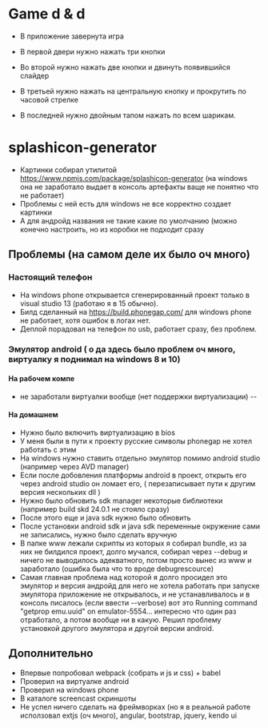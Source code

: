# Game d & d

- В приложение завернута игра

- В первой двери нужно нажать три кнопки
- Во второй нужно нажать две кнопки и двинуть появившийся слайдер
- В третьей нужно нажать на центральную кнопку и прокрутить по часовой стрелке
- В последней нужно двойным тапом нажать по всем шарикам.

# splashicon-generator
- Картинки собирал утилитой https://www.npmjs.com/package/splashicon-generator
(на windows она не заработало выдает в консоль артефакты ваще не понятно что не работает)
- Проблемы с ней есть для windows не все корректно создает картинки
- А для андройд названия не такие какие по умолчанию (можно конечно настроить, но из коробки не подходит сразу

## Проблемы (на самом деле их было оч много)

### Настоящий телефон

- На windows phone открывается сгенерированный проект только в visual studio 13 (работаю я в 15 обычно).
- Билд сделанный на https://build.phonegap.com/ для windows phone не работает, хотя ошибок в логах нет.
- Деплой порадовал на телефон по usb, работает сразу, без проблем.

### Эмулятор android ( о да здесь было проблем оч много, виртуалку я поднимал на windows 8 и 10)

#### На рабочем компе

-  не заработали виртуалки вообще (нет поддержки виртуализации)
--

#### На домашнем

- Нужно было включить виртуализацию в bios
- У меня были в пути к проекту русские символы phonegap не хотел работать с этим
- На windows нужно ставить отдельно эмулятор помимо android studio (например через AVD manager)
- Если после добовления платформы android в проект, открыть его через android studio он ломает его,
( перезаписывает пути к другим версия нескольких dll )
- Нужно было обновить sdk manager некоторые библиотеки (например build skd 24.0.1 не стояло сразу)
- После этого еще и java sdk нужно было обновить
- После установки android sdk и java sdk переменные окружение сами не записались, нужно было сделать вручную
- В папке www лежали скрипты из которых я собирал bundle, из за них не билдился проект, долго мучался, собирал через --debug
и ничего не выводилось адекватного, потом просто вынес из www и заработало (ошибка была что то вроде debugrescource)
- Самая главная проблема над которой я долго просидел это эмулятор и версия андройд для него не хотела работать
при запуске эмулятора приложение не открывалось, и не устанавливалось и в консоль писалось (если ввести --verbose) вот это
Running command "getprop emu.uuid" on emulator-5554...
интересно что один раз отработало, а потом вообще ни в какую.
Решил проблему установкой другого эмулятора и другой версии android.

## Дополнительно

- Впервые попробовал webpack (собрать и js и css) + babel
- Проверил на виртуалке android
- Проверил на windows phone
- В каталоге screencast скриншоты
- Не успел ничего сделать на фреймворках (но я в реальной работе исползовал extjs (оч много), angular, bootstrap, jquery, kendo ui

